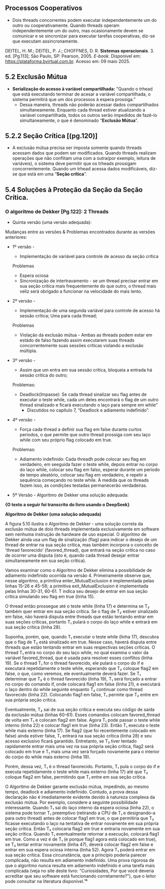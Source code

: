 ## Processos Cooperativos

- Dois threads concorrentes podem executar independentemente um do outro ou cooperativamente. Quando threads operam independentemente um do outro, mas ocasionamente devem se comunicar e se sincronizar para executar tarefas cooperativas, diz-se que executam assincronamente.

DEITEL, H. M.; DEITEL, P. J.; CHOFFNES, D. R. **Sistemas operacionais**. 3. ed. [Pg.113]; São Paulo, SP: Pearson, 2005. *E-book*. Disponível em: https://plataforma.bvirtual.com.br. Acesso em: 09 maio 2025.

## 5.2 Exclusão Mútua

- **Serialização do acesso à variável compartilhada:** "Quando o trhead que está executando terminar de acesar a variável compartilhada, o sistema permitirá que um dos processos à espera prossiga.”
    - Dessa maneira, threads não poderão acessar dados compartilhados simultaneamente. Enquanto cada thread estiver atualizando a variável compartilhada, todos os outros serão impedidos de fazê-lo simultaneamente, o que é denominado “**Exclusão Mútua**”.

## 5.2.2 Seção Crítica [(pg.120)]

- A exclusão mútua precisa ser imposta somente quando threads acessam dados que podem ser modificados. Quando threads realizam operações que não conflitam uma com a outra(por exemplo, leitura de variáveis), o sistema deve permitir que os trheads prossigam concorrentemente. Quando um trhead acessa dados modificáveis, diz-se que está em uma “**Seção crítica**”.

## 5.4 Soluções à Proteção da Seção da Seção Crítica.

### O algoritmo de Dekker [Pg.122]: 2 Threads

- Quinta versão (uma versão adequada):

Mudanças entre as versões & Problemas encontrados durante as versões anteriores:

- 1º versão -
    - Implementação de variável para controle de acesso da seção crítica
    
    Problemas
    
    - Espera ociosa
    - Sincronização de intertravamento - se um thread precisar entrar em sua seção crítica mais frequentemente do que outro, o thread mais veliz será obrigado a funcionar na velocidade do mais lento.
- 2º versão -
    - Implementação de uma segunda variável para controle de acesso hà sessão crítica; Uma para cada thread;
    
    Problemas
    
    - Violação da exclusão mútua - Ambas as threads podem estar em estádo de falso fazendo assim executarem suas threads concorrentemente suas sessões críticas violando a exclusão múltipla.
- 3º versão -
    - Assim que um entra em sua sessão crítica, bloqueia a entrada há sessão crítica do outro;
    
    Problemas:
    
    - Deadlock(Impasse): Se cada thread sinalizar seu flag antes de executar o teste while, cada um deles encontrará o flag de um outro thread sinalizado e ficará executando o laço para sempre em while”
        - Discutidos no capítulo 7, “Deadlock e adiamento indefinido”.
- 4º versão -
    - Força cada thread a definir sua flag em false durante curtos períodos, o que permite que outro thread prossiga com seu laço while com seu próprio flag colocado em true.
    
    Problemas:
    
    - Adiamento indefinido: Cada threadh pode colocar seu flag em verdadeiro, em seeguida fazer o teste while, depois entrar no corpo do laço while, colocar seu flag em falso, esperar durante um período de tempo aleatório, colocar seu flag em verdadeiro, e repetir a sequência começando no teste while. À medida que os threads fazem isso, as condições testadas permanecerão verdadeiras.
- 5º Versão - Algoritmo de Dekker uma solução adequada:

**{O texto a seguir foi transcrito do livro usando o DeepSeek}**

**Algoritmo de Dekker (uma solução adequada)**

A figura 5.10 ilustra o Algoritmo de Dekker - uma solução correta da exclusão mútua de dois threads implementada exclusivamente em software sem nenhuma instrução de hardware de uso especial. O algoritmo de Dekker ainda usa um flag de sinalização (flag) para indicar o desejo de um thread de entrar na sua seção crítica, mas também incorpora o conceito de 'thread favorecido' (favored_thread), que entrará na seção crítica no caso de ocorrer uma disputa (isto é, quando cada thread desejar entrar simultaneamente em sua seção crítica).

Vamos examinar como o Algoritmo de Dekker elimina a possibilidade de adiamento indefinido ocorrida na versão 4. Primeiramente observe que, nesse algoritmo, a primitiva enter_MutualExclusion é implementada pelas linhas 15-26 e 45-56; a primitiva exit_MutualExclusion é implementada pelas linhas 30-31, 60-61. T indica seu desejo de entrar em sua seção crítica simulando seu flag em true (linha 15).

O thread então prossegue até o teste while (linha 17) e determina se T₂ também quer entrar em sua seção crítica. Se o flag de T₂ estiver sinalizado em false, não haverá disputa entre threads que estão tentando entrar em suas seções críticas, portanto T₁ pulará o corpo do laço while e entrará em sua seção crítica (linha 28).

Suponha, porém, que, quando T₁ executar o teste while (linha 17), descubra que o flag de T₂ está sinalizado em true. Nesse caso, haverá disputa entre threads que estão tentando entrar em suas respectivas seções críticas. O thread T₁ entra no corpo do seu laço while, no qual examina o valor da variável favored_thread, que é usada para resolver esses conflitos (linha 19). Se o thread T₁ for o thread favorecido, ele pulará o corpo do if e executará repetidamente o teste while, esperando que T₂ coloque flag2 em false, o que, como veremos, ele eventualmente deverá fazer. Se T₁ determinar que T₂ é o thread favorecido (linha 19), T₁ será forçado a entrar no corpo do comando if, onde colocará flag1 em false (linha 21), e executará o laço dentro do while seguinte enquanto T₂ continuar como thread favorecido (linha 22). Colocando flag1 em false, T₁ permite que T₂ entre em sua própria seção crítica.

Eventualmente, T₂ sai de sua seção crítica e executa seu código de saída da exclusão mútua (linhas 60-61). Esses comandos colocam favored_thread de volta em T₁ e colocam flag2 em false. Agora T₁ pode passar o teste while interno (linha 22) e colocar flag1 em true (linha 23). Então T₁ executa o teste while mais externo (linha 17). Se flag2 (que foi recentemente colocado em false) ainda estiver false, T₁ entrará na sua seção crítica (linha 28) e seu acesso exclusivo ficará garantido. Entretanto, se T₂ tiver tentado rapidamente entrar mais uma vez na sua própria seção crítica, flag2 será colocado em true e T₁ mais uma vez será forçado novamente para o interior do corpo do while mais externo (linha 19).

Porém, dessa vez, T₁ é o thread favorecido. Portanto, T₁ pula o corpo do if e executa repetidamente o teste while mais externo (linha 17) até que T₂ coloque flag2 em false, permitindo que T₁ entre em sua seção crítica.

O Algoritmo de Dekker garante exclusão mútua, impedindo, ao mesmo tempo, deadlock e adiamento indefinido. Contudo, a prova dessa declaração não é imediatamente evidente devido à natureza complexa da exclusão mútua. Por exemplo, considere a seguinte possibilidade interessante. Quando T₁ sai do laço interno da espera ociosa (linha 22), o sistema pode tornar T₁ preemptivo (retirando a CPU de T₁ e designando-a para outro thread) antes de colocar flag1 em true, o que permitiria que T₂ ficasse executando o laço na tentativa de entrar novamente em sua própria seção crítica. Então T₂ colocaria flag2 em true e entraria novamente em sua seção crítica. Quando T₁ eventualmente retornar a execução, colocará flag1 em true. Como a vez é de T₁ (e porque flag1 agora está colocado em true), se T₂ tentar entrar novamente (linha 47), deverá colocar flag2 em false e entrar em sua espera ociosa interna (linha 52). Agora T₁ poderá entrar em sua seção crítica. Essa circunstância, que a princípio poderia parecer complicada, não resulta em adiamento indefinido. Uma prova rigorosa de que o algoritmo nunca resulta em adiamento indefinido é uma tarefa mais complicada (veja no site deste livro: "Curiosidades, Por que você deveria acreditar que seu software está funcionando corretamente?"), que o leitor pode consultar na literatura disponível.¹⁶
